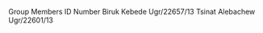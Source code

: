 Group Members         ID Number
Biruk Kebede          Ugr/22657/13 
Tsinat Alebachew      Ugr/22601/13          
           
              
